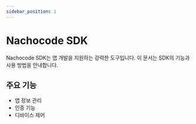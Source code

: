 ```yaml
---
sidebar_position: 1
---
```


# Nachocode SDK

Nachocode SDK는 앱 개발을 지원하는 강력한 도구입니다. 이 문서는 SDK의 기능과 사용 방법을 안내합니다.

## 주요 기능

- 앱 정보 관리
- 인증 기능
- 디바이스 제어
